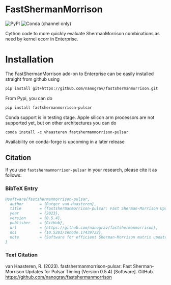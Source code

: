 # FastShermanMorrison

![PyPI](https://img.shields.io/pypi/v/fastshermanmorrison-pulsar)
![Conda (channel only)](https://img.shields.io/conda/vn/conda-forge/fastshermanmorrison-pulsar)


Cython code to more quickly evaluate ShermanMorrison combinations as need by
kernel ecorr in Enterprise.

# Installation

The FastShermanMorrison add-on to Enterprise can be easily installed straight
from github using

```bash
pip install git+https://github.com/nanograv/fastshermanmorrison.git
```

From Pypi, you can do

```bash
pip install fastshermanmorrison-pulsar
```

Conda support is in testing stage. Apple silicon arm processors are not supported yet, but on other architectures you can do

```
conda install -c vhaasteren fastshermanmorrison-pulsar
```

Availability on conda-forge is upcoming in a later release

## Citation

If you use `fastshermanmorrison-pulsar` in your research, please cite it as follows:

### BibTeX Entry
```bibtex
@software{fastshermanmorrison-pulsar,
  author       = {Rutger van Haasteren},
  title        = {fastshermanmorrison-pulsar: Fast Sherman-Morrison Updates for Pulsar Timing},
  year         = {2023},
  version      = {0.5.4},
  publisher    = {GitHub},
  url          = {https://github.com/nanograv/fastshermanmorrison},
  doi          = {10.5281/zenodo.17439722},
  note         = {Software for efficient Sherman-Morrison matrix updates in pulsar timing analysis}
}
```

### Text Citation
van Haasteren, R. (2023). fastshermanmorrison-pulsar: Fast Sherman-Morrison Updates for Pulsar Timing (Version 0.5.4) [Software]. GitHub. https://github.com/nanograv/fastshermanmorrison


